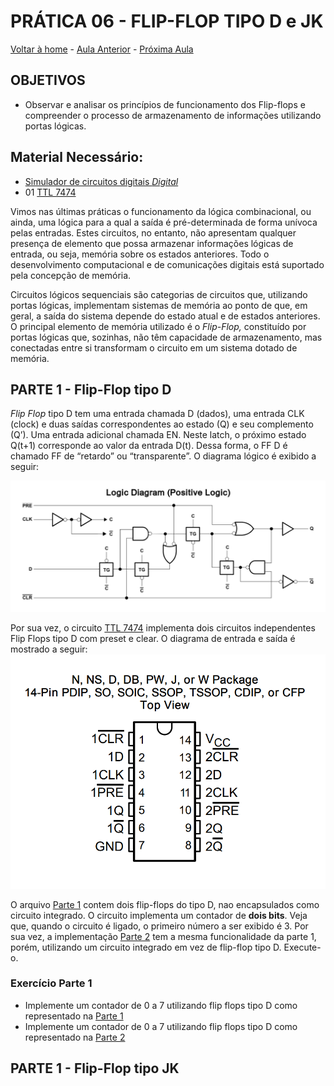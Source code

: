 <script>
  MathJax = {
    tex: {inlineMath: [['$', '$'], ['\\(', '\\)']]}
  };
  </script>
  <script id="MathJax-script" async src="https://cdn.jsdelivr.net/npm/mathjax@3/es5/tex-chtml.js"></script>
  
   <script src="https://cdn.jsdelivr.net/npm/mermaid@8.4.0/dist/mermaid.min.js"></script>
 <script>mermaid.initialize({startOnLoad:true});</script>


# PRÁTICA 06 - FLIP-FLOP TIPO D e JK

[Voltar à home](../) - [Aula Anterior](./pr05.md) - [Próxima Aula](./pr07.md)


## OBJETIVOS

- Observar e analisar os princı́pios de funcionamento dos Flip-flops e compreender o processo de armazenamento de informações utilizando portas lógicas.

## Material Necessário:
- [Simulador de circuitos digitais *Digital*](https://github.com/marcielbp/Digital)
- 01 [TTL 7474](https://github.com/marcielbp/Circuits/raw/master/lab/pr06/SN74HC74N.pdf)

Vimos nas últimas práticas o funcionamento da lógica combinacional, ou ainda, uma lógica para a qual a saı́da é pré-determinada de forma unı́voca pelas entradas. Estes circuitos, no entanto, não apresentam qualquer presença de elemento que possa armazenar informações lógicas de entrada, ou seja, memória sobre os estados anteriores. Todo o desenvolvimento computacional e de comunicações digitais está suportado pela concepção de memória.

Circuitos lógicos sequenciais são categorias de circuitos que, utilizando portas lógicas, implementam sistemas de memória ao ponto de que, em geral, a saída do sistema depende do estado atual e de estados anteriores. O principal elemento de memória utilizado é o *Flip-Flop,* constituído por portas lógicas que, sozinhas, não têm capacidade de armazenamento, mas conectadas entre si transformam o circuito em um sistema dotado de memória.

## PARTE 1 - Flip-Flop tipo D

*Flip Flop* tipo D tem uma entrada chamada D (dados), uma entrada CLK (clock) e duas saídas correspondentes ao estado (Q) e seu complemento (Q’). Uma entrada
adicional chamada EN. Neste latch, o próximo estado Q(t+1) corresponde ao valor da entrada D(t). Dessa forma, o FF D é chamado FF de “retardo” ou “transparente”. O diagrama lógico é exibido a seguir:

![](./pr06/media/ff_D-internal.png)

Por sua vez, o circuito [TTL 7474](https://github.com/marcielbp/Circuits/raw/master/lab/pr06/SN74HC74N.pdf) implementa dois circuitos independentes Flip Flops tipo D com preset e clear. O diagrama de entrada e saída é mostrado a seguir:
![](./pr06/media/7474.png)

O arquivo [Parte 1](./pr06/dig/pr06_p1.png) contem dois flip-flops do tipo D, nao encapsulados como circuito integrado. O circuito implementa um contador de **dois bits**. Veja que, quando o circuito é ligado, o primeiro número a ser exibido é 3. Por sua vez, a implementação [Parte 2](./pr06/dig/pr06_p2.png) tem a mesma funcionalidade da parte 1, porém, utilizando um circuito integrado em vez de flip-flop tipo D. Execute-o.

### Exercício Parte 1
- Implemente um contador de 0 a 7 utilizando flip flops tipo D como representado na [Parte 1](./pr06/dig/pr06_p1.png)
- Implemente um contador de 0 a 7 utilizando flip flops tipo D como representado na [Parte 2](./pr06/dig/pr06_p1.png)


## PARTE 1 - Flip-Flop tipo JK




